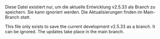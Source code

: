 Diese Datei existiert nur, um die aktuelle Entwicklung v2.5.33 als Branch zu speichern. Sie kann ignoriert werden. Die Aktualisierungen finden im Main-Branch statt.

This file only exists to save the current development v2.5.33 as a branch. It can be ignored. The updates take place in the main branch.

